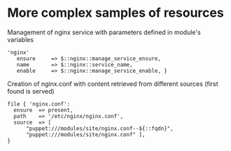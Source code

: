      
           
       
<h1>More complex samples of resources</h1>
       
                            
<p>Management of nginx service with parameters defined in module's variables</p> 

```
'nginx'
   ensure     => $::nginx::manage_service_ensure,
   name       => $::nginx::service_name, 
   enable     => $::nginx::manage_service_enable, }
```

Creation of nginx.conf with content retrieved from different sources (first found is served)


```
file { 'nginx.conf':
  ensure  => present,
  path    => '/etc/nginx/nginx.conf',
  source  => [
      "puppet:///modules/site/nginx.conf--${::fqdn}",
      "puppet:///modules/site/nginx.conf" ],
}
```

